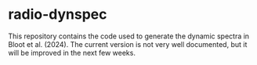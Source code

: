 # radio-dynspec
This repository contains the code used to generate the dynamic spectra in Bloot et al. (2024). The current version is not very well documented, but it will be improved in the next few weeks.
